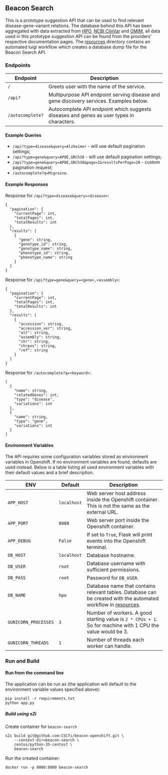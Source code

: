 ## Beacon Search

This is a prototype suggestion API that can be used to find relevant disease-gene-variant relations. The database behind this API has been aggregated with data extracted from [HPO](https://hpo.jax.org/app/), [NCBI ClinVar](https://www.ncbi.nlm.nih.gov/clinvar/) and [OMIM](https://omim.org/), all data used in this prototype suggestion API can be found from the providers' respective documentation pages. The [resources](resources) directory contains an automated luigi workflow which creates a database dump file for the Beacon Search API.

### Endpoints
| Endpoint | Description |
| --- | --- |
| `/` | Greets user with the name of the service. |
| `/api?` | Multipurpose API endpoint serving disease and gene discovery services. Examples below. |
| `/autocomplete?` | Autocomplete API endpoint which suggests diseases and genes as user types in characters. |

#### Example Queries

* `/api?type=disease&query=Alzheimer` - will use default pagination settings;
* `/api?type=gene&query=APOE,GRCh38` - will use default pagination settings;
* `/api?type=gene&query=APOE,GRCh38&page=1&resultsPerPage=20`  - custom pagination request;
* `/autocomplete?q=Migraine`.

#### Example Responses

Response for `/api?type=disease&query=<disease>`:
```
{
  "pagination": {
    "currentPage": int,
    "totalPages": int,
    "totalResults": int
  },
  "results": [
    {
      "gene": string,
      "genotype_id": string,
      "genotype_name": string,
      "phenotype_id": string,
      "phenotype_name": string
    }
  ]
}
```

Response for `/api?type=gene&query=<gene>,<assembly>`:

```
{
  "pagination": {
    "currentPage": int,
    "totalPages": int,
    "totalResults": int
  },
  "results": [
    {
      "accession": string,
      "accession_ver": string,
      "alt": string,
      "assembly": string,
      "chr": string,
      "chrpos": string,
      "ref": string
    }
  ]
}
```

Response for `/autocomplete?q=<keyword>`:

```
[
  {
    "name": string,
    "relatedGenes": int,
    "type": "disease",
    "variations": int
  },
  {
    "name": string,
    "type": "gene",
    "variations": int
  }
]
```

#### Environment Variables
The API requires some configuration variables stored as environment variables in Openshift. If no environment variables are found, defaults are used instead. Below is a table listing all used environment variables with their default values and a brief description.

| ENV | Default | Description |
| --- | --- | --- |
| `APP_HOST` | `localhost` | Web server host address inside the Openshift container. This is not the same as the external URL. |
| `APP_PORT` | `8080` | Web server port inside the Openshift container. |
| `APP_DEBUG` | `False` | If set to `True`, Flask will print events into the Openshift terminal. |
| `DB_HOST` | `localhost` | Database hostname. |
| `DB_USER` | `root` | Database username with sufficient permissions. |
| `DB_PASS` | `root` | Password for `DB_USER`. |
| `DB_NAME` | `hpo` | Database name that contains relevant tables. Database can be created with the automated workflow in [resources](resources). |
| `GUNICORN_PROCESSES` | `3` | Number of workers. A good starting value is `2 * CPUs + 1`. So for machine with 1 CPU the value would be 3. |
| `GUNICORN_THREADS` | `1` | Number of threads each worker can handle. |


### Run and Build

#### Run from the command line

The application can be run as (the application will default to the environment variable values specified above):

```
pip install -r requirements.txt
python app.py
```

##### Build using s2i

Create container for `beacon-search`
```
s2i build git@github.com:CSCfi/beacon-openshift.git \
    --context-dir=beacon-search \
    centos/python-35-centos7 \
    beacon-search
```

Run the created container:
```
docker run -p 8080:8080 beacon-search
```
